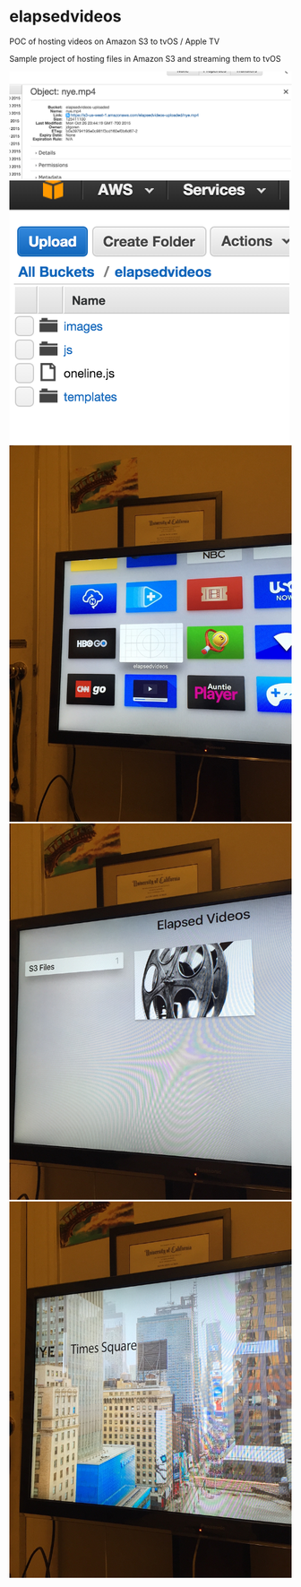 # elapsedvideos
POC of hosting videos on Amazon S3 to tvOS / Apple TV


Sample project of hosting files in Amazon S3 and streaming them to tvOS

![Alt text](images/image1.png?raw=true "Title")
![Alt text](images/image2.png?raw=true "Title")
![Alt text](images/IMG_0059.JPG?raw=true "Title")
![Alt text](images/IMG_0060.JPG?raw=true "Title")
![Alt text](images/IMG_0061.JPG?raw=true "Title")
